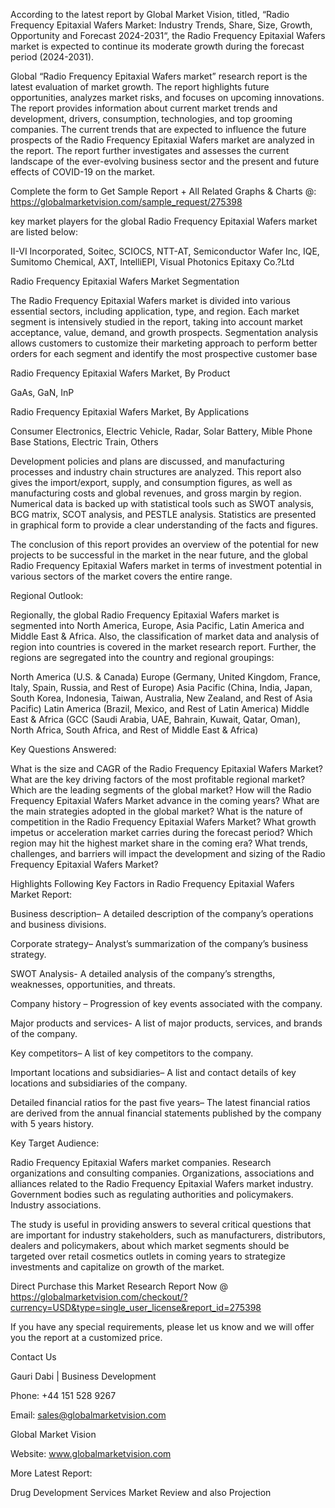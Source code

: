 According to the latest report by Global Market Vision, titled, “Radio Frequency Epitaxial Wafers Market: Industry Trends, Share, Size, Growth, Opportunity and Forecast 2024-2031“, the Radio Frequency Epitaxial Wafers market is expected to continue its moderate growth during the forecast period (2024-2031).

Global “Radio Frequency Epitaxial Wafers market” research report is the latest evaluation of market growth. The report highlights future opportunities, analyzes market risks, and focuses on upcoming innovations. The report provides information about current market trends and development, drivers, consumption, technologies, and top grooming companies. The current trends that are expected to influence the future prospects of the Radio Frequency Epitaxial Wafers market are analyzed in the report. The report further investigates and assesses the current landscape of the ever-evolving business sector and the present and future effects of COVID-19 on the market.

Complete the form to Get Sample Report + All Related Graphs & Charts @: https://globalmarketvision.com/sample_request/275398

key market players for the global Radio Frequency Epitaxial Wafers market are listed below:

II-VI Incorporated, Soitec, SCIOCS, NTT-AT, Semiconductor Wafer Inc, IQE, Sumitomo Chemical, AXT, IntelliEPI, Visual Photonics Epitaxy Co.?Ltd

Radio Frequency Epitaxial Wafers Market Segmentation

The Radio Frequency Epitaxial Wafers market is divided into various essential sectors, including application, type, and region. Each market segment is intensively studied in the report, taking into account market acceptance, value, demand, and growth prospects. Segmentation analysis allows customers to customize their marketing approach to perform better orders for each segment and identify the most prospective customer base

Radio Frequency Epitaxial Wafers Market, By Product

GaAs, GaN, InP

Radio Frequency Epitaxial Wafers Market, By Applications

Consumer Electronics, Electric Vehicle, Radar, Solar Battery, Mible Phone Base Stations, Electric Train, Others

Development policies and plans are discussed, and manufacturing processes and industry chain structures are analyzed. This report also gives the import/export, supply, and consumption figures, as well as manufacturing costs and global revenues, and gross margin by region. Numerical data is backed up with statistical tools such as SWOT analysis, BCG matrix, SCOT analysis, and PESTLE analysis. Statistics are presented in graphical form to provide a clear understanding of the facts and figures.

The conclusion of this report provides an overview of the potential for new projects to be successful in the market in the near future, and the global Radio Frequency Epitaxial Wafers market in terms of investment potential in various sectors of the market covers the entire range.

Regional Outlook:

Regionally, the global Radio Frequency Epitaxial Wafers market is segmented into North America, Europe, Asia Pacific, Latin America and Middle East & Africa. Also, the classification of market data and analysis of region into countries is covered in the market research report. Further, the regions are segregated into the country and regional groupings:

North America (U.S. & Canada)
Europe (Germany, United Kingdom, France, Italy, Spain, Russia, and Rest of Europe)
Asia Pacific (China, India, Japan, South Korea, Indonesia, Taiwan, Australia, New Zealand, and Rest of Asia Pacific)
Latin America (Brazil, Mexico, and Rest of Latin America)
Middle East & Africa (GCC (Saudi Arabia, UAE, Bahrain, Kuwait, Qatar, Oman), North Africa, South Africa, and Rest of Middle East & Africa)

Key Questions Answered:

What is the size and CAGR of the Radio Frequency Epitaxial Wafers Market?
What are the key driving factors of the most profitable regional market?
Which are the leading segments of the global market?
How will the Radio Frequency Epitaxial Wafers Market advance in the coming years?
What are the main strategies adopted in the global market?
What is the nature of competition in the Radio Frequency Epitaxial Wafers Market?
What growth impetus or acceleration market carries during the forecast period?
Which region may hit the highest market share in the coming era?
What trends, challenges, and barriers will impact the development and sizing of the Radio Frequency Epitaxial Wafers Market?

Highlights Following Key Factors in Radio Frequency Epitaxial Wafers Market Report:

Business description– A detailed description of the company’s operations and business divisions.

Corporate strategy– Analyst’s summarization of the company’s business strategy.

SWOT Analysis- A detailed analysis of the company’s strengths, weaknesses, opportunities, and threats.

Company history – Progression of key events associated with the company.

Major products and services- A list of major products, services, and brands of the company.

Key competitors– A list of key competitors to the company.

Important locations and subsidiaries– A list and contact details of key locations and subsidiaries of the company.

Detailed financial ratios for the past five years– The latest financial ratios are derived from the annual financial statements published by the company with 5 years history.

Key Target Audience:

Radio Frequency Epitaxial Wafers market companies.
Research organizations and consulting companies.
Organizations, associations and alliances related to the Radio Frequency Epitaxial Wafers market industry.
Government bodies such as regulating authorities and policymakers.
Industry associations.

The study is useful in providing answers to several critical questions that are important for industry stakeholders, such as manufacturers, distributors, dealers and policymakers, about which market segments should be targeted over retail cosmetics outlets in coming years to strategize investments and capitalize on growth of the market.

Direct Purchase this Market Research Report Now @ https://globalmarketvision.com/checkout/?currency=USD&type=single_user_license&report_id=275398

If you have any special requirements, please let us know and we will offer you the report at a customized price.

Contact Us

Gauri Dabi | Business Development

Phone: +44 151 528 9267

Email: sales@globalmarketvision.com

Global Market Vision

Website: www.globalmarketvision.com




More Latest Report:

Drug Development Services Market Review and also Projection
